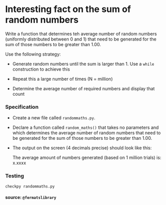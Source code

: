 # Interesting fact on the sum of random numbers

Write a function that determines teh average number of random numbers (uniformly distributed between 0 and 1) that need to be generated for the sum of those numbers to be greater than 1.00.

Use the following strategy:

  * Generate random numbers until the sum is larger than 1. 
    Use a `while` construction to achieve this
  
  * Repeat this a large number of times (N = million)

  * Determine the average number of required numbers and display that count
  
### Specification

* Create a new file called `randommaths.py`.

* Declare a function called `random_maths()` that takes no parameters and which determines the average number of random numbers that need to be generated for the sum of those numbers to be greater than 1.00.

* The output on the screen (4 decimals precise) should look like this:

     The average amount of numbers generated (based on 1 million trials) is: x.xxxx

		
### Testing

	checkpy randommaths.py
	


#### source: `@fermatslibrary`